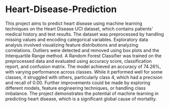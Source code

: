 # Heart-Disease-Prediction
This project aims to predict heart disease using machine learning techniques on the Heart Disease UCI dataset, which contains patients' medical history and test results. The dataset was preprocessed by handling missing values and encoding categorical variables. Exploratory data analysis involved visualizing feature distributions and analyzing correlations. Outliers were detected and removed using box plots and the Interquartile Range method. A Random Forest Classifier was trained on the preprocessed data and evaluated using accuracy score, classification report, and confusion matrix. The model achieved an accuracy of 74.26%, with varying performance across classes. While it performed well for some classes, it struggled with others, particularly class 4, which had a precision and recall of 0.00. Further improvements could be made by exploring different models, feature engineering techniques, or handling class imbalance. The project demonstrates the potential of machine learning in predicting heart disease, which is a significant global cause of mortality.
